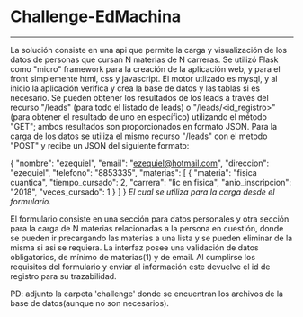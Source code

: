 # Challenge-EdMachina

-----------------------------------------------------------------------------------------------------------

La solución consiste en una api que permite la carga y visualización de los datos de personas que cursan N materias de N carreras.
Se utilizó Flask como "micro" framework para la creación de la aplicación web, y para el front simplemente html, css y javascript.
El motor utlizado es mysql, y al inicio la aplicación verifica y crea la base de datos y las tablas si es necesario.
Se pueden obtener los resultados de los leads a través del recurso "/leads" (para todo el listado de leads) o "/leads/<id_registro>" (para obtener el resultado de uno en específico)
utilizando el método "GET"; ambos resultados son proporcionados en formato JSON.
Para la carga de los datos se utiliza el mismo recurso "/leads" con el metodo "POST" y recibe un JSON del siguiente formato:


{
    "nombre": "ezequiel",
    "email": "ezequiel@hotmail.com",
    "direccion": "ezequiel",
    "telefono": "8853335",
    "materias": [
        {
            "materia": "fisica cuantica",
            "tiempo_cursado": 2,
            "carrera": "lic en fisica",
            "anio_inscripcion": "2018",
            "veces_cursado": 1
        }
    ]
}
*El cual se utiliza para la carga desde el formulario.*

El formulario consiste en una sección para datos personales y otra sección para la carga de N materias relacionadas a la persona en cuestión,
donde se pueden ir precargando las materias a una lista y se pueden eliminar de la misma si asi se requiera.
La interfaz posee una validación de datos obligatorios, de mínimo de materias(1) y de email.
Al cumplirse los requisitos del formulario y enviar al información este devuelve el id de registro para su trazabilidad.

PD: adjunto la carpeta 'challenge' donde se encuentran los archivos de la base de datos(aunque no son necesarios).
